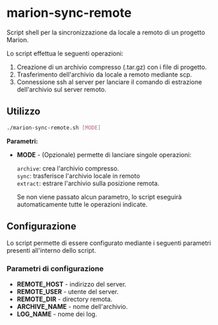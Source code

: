 # marion-sync-remote

Script shell per la sincronizzazione da locale a remoto di un progetto Marion.

Lo script effettua le seguenti operazioni:

1. Creazione di un archivio compresso (.tar.gz) con i file di progetto.
2. Trasferimento dell'archivio da locale a remoto mediante scp.
3. Connessione ssh al server per lanciare il comando di estrazione dell'archivio sul server remoto.

## Utilizzo
```bash
./marion-sync-remote.sh [MODE]
```

**Parametri:**

- **MODE** - (Opzionale) permette di lanciare singole operazioni:

    `archive`: crea l'archivio compresso. <br>
    `sync`: trasferisce l'archivio locale in remoto <br>
    `extract`: estrare l'archivio sulla posizione remota.

    Se non viene passato alcun parametro, lo script eseguirà automaticamente tutte le operazioni indicate.
    


## Configurazione
Lo script permette di essere configurato mediante i seguenti parametri presenti all'interno dello script.

### Parametri di configurazione

- **REMOTE_HOST** - indirizzo del server.
- **REMOTE_USER** - utente del server.
- **REMOTE_DIR** - directory remota.
- **ARCHIVE_NAME** - nome dell'archivio.
- **LOG_NAME** - nome dei log.
